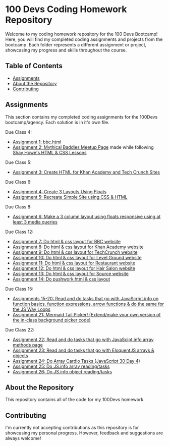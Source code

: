 # 100 Devs Coding Homework Repository

Welcome to my coding homework repository for the 100 Devs Bootcamp! Here, you will find my completed coding assignments and projects from the bootcamp. Each folder represents a different assignment or project, showcasing my progress and skills throughout the course.

## Table of Contents

- [Assignments](#assignments)
- [About the Repository](#about-the-repository)
- [Contributing](#contributing)

## Assignments

This section contains my completed coding assignments for the 100Devs bootcamp/agency. Each solution is in it's own file. 

Due Class 4:
- [Assignment 1: bbc.html](https://github.com/raisa-d/100Devs/blob/624c312b7a346d571428497637d06dc386bf5e45/Assignment%201%3A%20bbc.html)
- [Assignment 2: Mythical Baddies Meetup Page](https://github.com/raisa-d/100Devs/tree/624c312b7a346d571428497637d06dc386bf5e45/mythical-baddies-shay-howe) made while following [Shay Howe's HTML & CSS Lessons](https://learn.shayhowe.com/html-css/)

Due Class 5:
- [Assignment 3: Create HTML for Khan Academy and Tech Crunch Sites](https://github.com/raisa-d/100Devs/tree/2ffec1c3180bb1a687e14cacca37fb60b6d2de68/due-class-5)

Due Class 6:
- [Assignment 4: Create 3 Layouts Using Floats](https://github.com/raisa-d/100Devs/tree/aae66c2f8eb3e90937c12579f2aee43faa7e962e/due-class-6/layouts)
- [Assignment 5: Recreate Simple Site using CSS & HTML](https://github.com/raisa-d/100Devs/tree/aae66c2f8eb3e90937c12579f2aee43faa7e962e/due-class-6/simple-site/attempt2)

Due Class 8: 
- [Assignment 6: Make a 3 column layout using floats responsive using at least 3 media queries](https://github.com/raisa-d/100Devs/tree/1fcf18233e6f6955fb576c67371130a64ff77838/due-class-8)

Due Class 12: 
- [Assignment 7: Do html & css layout for BBC website](https://github.com/raisa-d/100Devs/tree/main/due-class-12/bbc)
- [Assignment 8: Do html & css layout for Khan Academy website](https://github.com/raisa-d/100Devs/tree/main/due-class-12/khan-academy)
- [Assignment 9: Do html & css layout for TechCrunch website](https://github.com/raisa-d/100Devs/tree/main/due-class-12/tech-crunch)
- [Assignment 10: Do html & css layout for Level Ground website](https://github.com/raisa-d/100Devs/tree/main/due-class-12/level-ground)
- [Assignment 11: Do html & css layout for Restaurant website](https://github.com/raisa-d/100Devs/tree/main/due-class-12/restaurant%20layout)
- [Assignment 12: Do html & css layout for Hair Salon website](https://github.com/raisa-d/100Devs/tree/main/due-class-12/salon)
- [Assignment 13: Do html & css layout for Source website](https://github.com/raisa-d/100Devs/tree/main/due-class-12/source%20layout)
- [Assignment 14: Do pushwork html & css layout](https://github.com/raisa-d/100Devs/tree/main/due-class-12/pushwork%20layout)

Due Class 15: 
- [Assignments 15-20: Read and do tasks that go with JavaScript.info on function basics, function expressions, arrow functions & do the same for the JS Way Loops](https://github.com/raisa-d/100Devs/tree/250226644576080ccd6f49d7564e722c68b9aad8/due-class-15/js-tasks)
- [Assignment 21: Mermaid Tail Picker! (Extend/make your own version of the in-class background picker code)](https://github.com/raisa-d/100Devs/tree/250226644576080ccd6f49d7564e722c68b9aad8/due-class-15/mermaid)

Due Class 22:
- [Assignment 22: Read and do tasks that go with JavaScipt.info array methods page](https://github.com/raisa-d/100DevsHomework/blob/36163642c02302a608e8043cce3b3316d44f6cdc/due-class-22/jsInfoArrayMethodsTasks.js)
- [Assignment 23: Read and do tasks that go with EloquentJS arrays & objects](https://github.com/raisa-d/100DevsHomework/blob/36163642c02302a608e8043cce3b3316d44f6cdc/due-class-22/eloquestJSTaks.js)
- [Assignment 24: Do Array Cardio Tasks (JavaScript 30 Day 4)](https://github.com/raisa-d/100DevsHomework/blob/36163642c02302a608e8043cce3b3316d44f6cdc/due-class-22/arrayCardio.js)
- [Assignment 25: Do JS.info array reading/tasks](https://github.com/raisa-d/100DevsHomework/blob/36163642c02302a608e8043cce3b3316d44f6cdc/due-class-22/jsWayArrays.js)
- [Assignment 26: Do JS.info object reading/tasks](https://github.com/raisa-d/100DevsHomework/blob/36163642c02302a608e8043cce3b3316d44f6cdc/due-class-22/jsWayObjects.js)

## About the Repository

This repository contains all of the code for my 100Devs homework. 

## Contributing

I'm currently not accepting contributions as this repository is for showcasing my personal progress. However, feedback and suggestions are always welcome!
